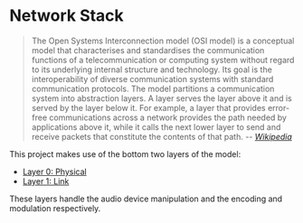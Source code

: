 # Network Stack

> The Open Systems Interconnection model (OSI model) is a conceptual model that characterises and standardises the communication functions of a telecommunication or computing system without regard to its underlying internal structure and technology. Its goal is the interoperability of diverse communication systems with standard communication protocols. The model partitions a communication system into abstraction layers.
> A layer serves the layer above it and is served by the layer below it. For example, a layer that provides error-free communications across a network provides the path needed by applications above it, while it calls the next lower layer to send and receive packets that constitute the contents of that path.
> _-- [Wikipedia](https://en.wikipedia.org/wiki/OSI_model)_

This project makes use of the bottom two layers of the model:
* [Layer 0: Physical](/audio_modem/network_stack/physical_layer/)
* [Layer 1: Link](/audio_modem/network_stack/link_layer/)

These layers handle the audio device manipulation and the encoding and modulation respectively.

